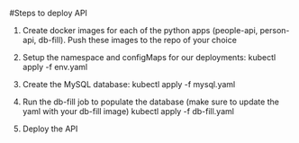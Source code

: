 #Steps to deploy API

1. Create docker images for each of the python apps (people-api, person-api, db-fill). Push these images to the repo of your choice

2. Setup the namespace and configMaps for our deployments:
    kubectl apply -f env.yaml
    
3. Create the MySQL database:
    kubectl apply -f mysql.yaml
    
4. Run the db-fill job to populate the database (make sure to update the yaml with your db-fill image)
    kubectl apply -f db-fill.yaml

5. Deploy the API 
